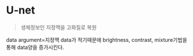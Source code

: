 # U-net
> 생체정보인 지정맥을 고화질로 복원

data argument=지정맥 data가 적기때문에 brightness, contrast, mixture기법을 통해 data양을 증가시킨다.
